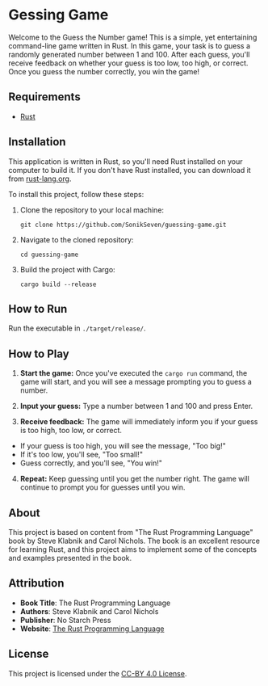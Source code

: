 # Gessing Game

Welcome to the Guess the Number game! This is a simple, yet entertaining command-line game written in Rust. In this game, your task is to guess a randomly generated number between 1 and 100. After each guess, you'll receive feedback on whether your guess is too low, too high, or correct. Once you guess the number correctly, you win the game!

## Requirements

- [Rust](https://www.rust-lang.org/tools/install)

## Installation

This application is written in Rust, so you'll need Rust installed on your computer to build it. If you don't have Rust installed, you can download it from [rust-lang.org](https://www.rust-lang.org/tools/install).

To install this project, follow these steps:

1. Clone the repository to your local machine:
   
   ```
   git clone https://github.com/SonikSeven/guessing-game.git
   ```
   
2. Navigate to the cloned repository:
   
   ```
   cd guessing-game
   ```

3. Build the project with Cargo:
   
   ```
   cargo build --release
   ```

## How to Run

Run the executable in `./target/release/`.

## How to Play

1. **Start the game:** Once you've executed the `cargo run` command, the game will start, and you will see a message prompting you to guess a number.

2. **Input your guess:** Type a number between 1 and 100 and press Enter.

3. **Receive feedback:** The game will immediately inform you if your guess is too high, too low, or correct.

- If your guess is too high, you will see the message, "Too big!"
- If it's too low, you'll see, "Too small!"
- Guess correctly, and you'll see, "You win!"

4. **Repeat:** Keep guessing until you get the number right. The game will continue to prompt you for guesses until you win.

## About

This project is based on content from "The Rust Programming Language" book by Steve Klabnik and Carol Nichols. The book is an excellent resource for learning Rust, and this project aims to implement some of the concepts and examples presented in the book.

## Attribution

- **Book Title**: The Rust Programming Language
- **Authors**: Steve Klabnik and Carol Nichols
- **Publisher**: No Starch Press
- **Website**: [The Rust Programming Language](https://doc.rust-lang.org/book/)

## License

This project is licensed under the [CC-BY 4.0 License](LICENSE.txt).
